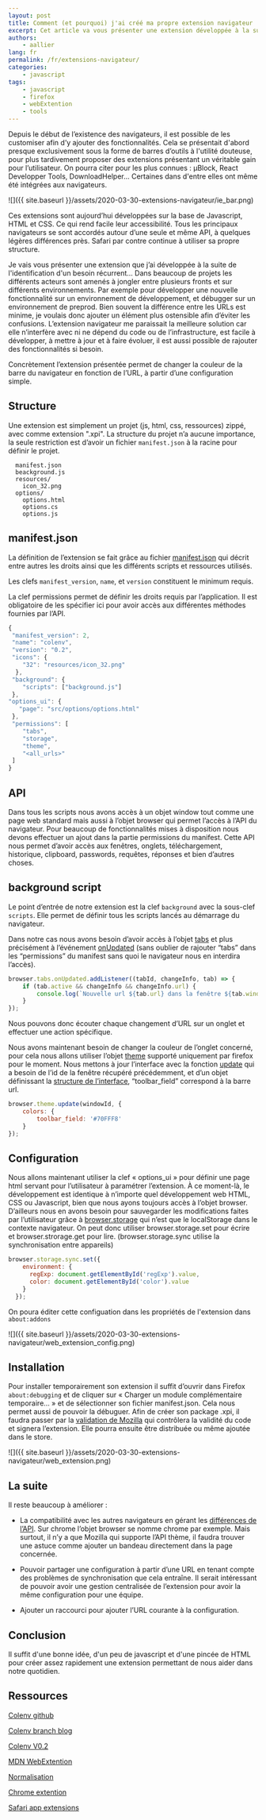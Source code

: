 ```yaml
---
layout: post
title: Comment (et pourquoi) j'ai créé ma propre extension navigateur
excerpt: Cet article va vous présenter une extension développée à la suite de l'identification d'un besoin récurrent, et vous expliquer comment procéder si vous souhaitez en faire de même !
authors:
    - aallier
lang: fr
permalink: /fr/extensions-navigateur/
categories:
    - javascript
tags:
    - javascript
    - firefox
    - webExtention
    - tools
---
```


Depuis le début de l’existence des navigateurs, il est possible de les customiser afin d’y ajouter des fonctionnalités. Cela se présentait d'abord presque exclusivement sous la forme de barres d’outils à l'utilité douteuse, pour plus tardivement proposer des extensions présentant un véritable gain pour l’utilisateur. On pourra citer pour les plus connues : µBlock, React Developper Tools, DownloadHelper... Certaines dans d'entre elles ont même été intégrées aux navigateurs.

![]({{ site.baseurl }}/assets/2020-03-30-extensions-navigateur/ie_bar.png)

Ces extensions sont aujourd’hui développées sur la base de Javascript, HTML et CSS. Ce qui rend facile leur accessibilité.
Tous les principaux navigateurs se sont accordés autour d’une seule et même API, à quelques légères différences près. Safari par contre continue à utiliser sa propre structure.

Je vais vous présenter une extension que j’ai développée à la suite de l'identification d'un besoin récurrent...
Dans beaucoup de projets les différents acteurs sont amenés à jongler entre plusieurs fronts et sur différents environnements. Par exemple pour développer une nouvelle fonctionnalité sur un environnement de développement, et débugger sur un environnement de preprod.
Bien souvent la différence entre les URLs est minime, je voulais donc ajouter un élément plus ostensible afin d’éviter les confusions. L’extension navigateur me paraissait la meilleure solution car elle n’interfère avec ni ne dépend du code ou de l’infrastructure, est facile à développer, à mettre à jour et à faire évoluer, il est aussi possible de rajouter des fonctionnalités si besoin.

Concrètement l’extension présentée permet de changer la couleur de la barre du navigateur en fonction de l’URL, à partir d’une configuration simple.

## Structure

Une extension est simplement un projet (js, html, css, ressources) zippé, avec comme extension ".xpi". La structure du projet n’a aucune importance, la seule restriction est d’avoir un fichier `manifest.json` à la racine pour définir le projet.

```
  manifest.json
  beackground.js
  resources/
    icon_32.png
  options/
    options.html
    options.cs
    options.js
```

## manifest.json
La définition de l’extension se fait grâce au fichier [manifest.json](https://developer.mozilla.org/fr/docs/Mozilla/Add-ons/WebExtensions/manifest.json) qui décrit entre autres les droits ainsi que les différents scripts et ressources utilisés.

Les clefs `manifest_version`, `name`, et `version` constituent le minimum requis.

La clef permissions permet de définir les droits requis par l’application. Il est obligatoire de les spécifier ici pour avoir accès aux différentes méthodes fournies par l’API.
```javascript
{
 "manifest_version": 2,
 "name": "colenv",
 "version": "0.2",
 "icons": {
    "32": "resources/icon_32.png"
  },
 "background": {
    "scripts": ["background.js"]
 },
"options_ui": {
   "page": "src/options/options.html"
 },
 "permissions": [
    "tabs",
    "storage",
    "theme",
    "<all_urls>"
 ]
}
```
## API
Dans tous les scripts nous avons accès à un objet window tout comme une page web standard mais aussi à l’objet browser qui permet l’accès à l’API du navigateur.
Pour beaucoup de fonctionnalités mises à disposition nous devons effectuer un ajout dans la partie permissions du manifest.
Cette API nous permet d’avoir accès aux fenêtres, onglets, téléchargement, historique, clipboard, passwords, requêtes, réponses et bien d’autres choses.

## background script
Le point d’entrée de notre extension est la clef `background` avec la sous-clef `scripts`. Elle permet de définir tous les scripts lancés au démarrage du navigateur.

Dans notre cas nous avons besoin d’avoir accès à l’objet [tabs](https://developer.mozilla.org/fr/docs/Mozilla/Add-ons/WebExtensions/API/tabs) et plus précisément à l’événement [onUpdated](https://developer.mozilla.org/fr/docs/Mozilla/Add-ons/WebExtensions/API/theme/onUpdated) (sans oublier de rajouter “tabs” dans les “permissions” du manifest sans quoi le navigateur nous en interdira l’accès).
```javascript
browser.tabs.onUpdated.addListener((tabId, changeInfo, tab) => {
	if (tab.active && changeInfo && changeInfo.url) {
		console.log(`Nouvelle url ${tab.url} dans la fenêtre ${tab.windowId}`)
	}
});
```
Nous pouvons donc écouter chaque changement d’URL sur un onglet et effectuer une action spécifique.

Nous avons maintenant besoin de changer la couleur de l’onglet concerné, pour cela nous allons utiliser l’objet [theme](https://developer.mozilla.org/fr/docs/Mozilla/Add-ons/WebExtensions/API/theme) supporté uniquement par firefox pour le moment.
Nous mettons à jour l’interface avec la fonction [update](https://developer.mozilla.org/fr/docs/Mozilla/Add-ons/WebExtensions/API/theme/update) qui a besoin de l’id de la fenêtre récupéré précédemment, et d’un objet définissant la [structure de l’interface](https://developer.mozilla.org/fr/docs/Mozilla/Add-ons/WebExtensions/manifest.json/theme), “toolbar_field” correspond à la barre url.
```javascript
browser.theme.update(windowId, {
	colors: {
   		toolbar_field: '#70FFF8'
	}
});
```

## Configuration
Nous allons maintenant utiliser la clef « options_ui » pour définir une page html servant pour l’utilisateur à paramétrer l’extension.
À ce moment-là, le développement est identique à n’importe quel développement web HTML, CSS ou Javascript, bien que nous ayons toujours accès à l’objet browser.
D’ailleurs nous en avons besoin pour sauvegarder les modifications faites par l’utilisateur grâce à [browser.storage](https://developer.mozilla.org/fr/docs/Mozilla/Add-ons/WebExtensions/API/storage) qui n’est que le localStorage dans le contexte navigateur.
On peut donc utiliser browser.storage.set pour écrire et browser.strorage.get pour lire. (browser.storage.sync utilise la synchronisation entre appareils)

```javascript
browser.storage.sync.set({
    environment: {
      regExp: document.getElementById('regExp').value,
      color: document.getElementById('color').value
    }
  });
```
On poura éditer cette configuation dans les propriétés de l'extension dans `about:addons`

![]({{ site.baseurl }}/assets/2020-03-30-extensions-navigateur/web_extension_config.png)

## Installation
Pour installer temporairement son extension il suffit d’ouvrir dans Firefox `about:debugging` et de cliquer sur « Charger un module complémentaire temporaire… » et de sélectionner son fichier manifest.json. Cela nous permet aussi de pouvoir la débuguer.
Afin de créer son package .xpi, il faudra passer par la [validation de Mozilla](https://extensionworkshop.com/documentation/publish/submitting-an-add-on/) qui contrôlera la validité du code et signera l’extension. Elle pourra ensuite être distribuée ou même ajoutée dans le store.

![]({{ site.baseurl }}/assets/2020-03-30-extensions-navigateur/web_extension.png)

## La suite
Il reste beaucoup à améliorer :

- La compatibilité avec les autres navigateurs en gérant les [différences de l’API](https://developer.mozilla.org/fr/docs/Mozilla/Add-ons/WebExtensions/construction_extension_cross_browser). Sur chrome l’objet browser se nomme chrome par exemple.
Mais surtout, il n’y a que Mozilla qui supporte l’API thème, il faudra trouver une astuce comme ajouter un bandeau directement dans la page concernée.

- Pouvoir partager une configuration à partir d’une URL en tenant compte des problèmes de synchronisation que cela entraîne. Il serait intéressant de pouvoir avoir une gestion centralisée de l’extension pour avoir la même configuration pour une équipe.

- Ajouter un raccourci pour ajouter l’URL courante à la configuration.

## Conclusion
Il suffit d'une bonne idée, d'un peu de javascript et d'une pincée de HTML pour créer assez rapidement une extension permettant de nous aider dans notre quotidien.

##  Ressources
[Colenv github](https://developer.mozilla.org/fr/docs/Mozilla/Add-ons/WebExtensions)

[Colenv branch blog](https://github.com/Ghau/colenv/tree/blog)

[Colenv V0.2](https://github.com/Ghau/colenv/releases/download/V0.2/colenv-0.2-fx-signed.xpi)

[MDN WebExtention](https://developer.mozilla.org/fr/docs/Mozilla/Add-ons/WebExtensions)

[Normalisation](https://browserext.github.io/browserext)

[Chrome extention](https://developer.chrome.com/extensions)

[Safari app extensions](https://developer.apple.com/documentation/safariservices/safari_app_extensions)

